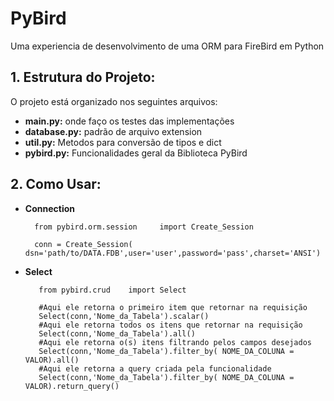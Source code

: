 # PyBird

Uma experiencia de desenvolvimento de uma ORM para FireBird em Python

## 1. Estrutura do Projeto:

O projeto está organizado nos seguintes arquivos:

  - **main.py:** onde faço os testes das implementações
  - **database.py:** padrão de arquivo extension
  - **util.py:** Metodos para conversão de tipos e dict
  - **pybird.py:** Funcionalidades geral da Biblioteca PyBird

## 2. Como Usar:
  - **Connection**
          
          from pybird.orm.session     import Create_Session
          
          conn = Create_Session(  dsn='path/to/DATA.FDB',user='user',password='pass',charset='ANSI') 
          
  - **Select**
         
           from pybird.crud    import Select
           
           #Aqui ele retorna o primeiro item que retornar na requisição
           Select(conn,'Nome_da_Tabela').scalar()
           #Aqui ele retorna todos os itens que retornar na requisição
           Select(conn,'Nome_da_Tabela').all()
           #Aqui ele retorna o(s) itens filtrando pelos campos desejados
           Select(conn,'Nome_da_Tabela').filter_by( NOME_DA_COLUNA = VALOR).all()
           #Aqui ele retorna a query criada pela funcionalidade
           Select(conn,'Nome_da_Tabela').filter_by( NOME_DA_COLUNA = VALOR).return_query()
  
